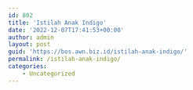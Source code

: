 ```yaml
---
id: 802
title: 'Istilah Anak Indigo'
date: '2022-12-07T17:41:53+00:00'
author: admin
layout: post
guid: 'https://bos.awn.biz.id/istilah-anak-indigo/'
permalink: /istilah-anak-indigo/
categories:
    - Uncategorized
---
```


